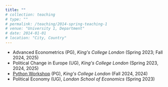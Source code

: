 ```yaml
---
title: ""
# collection: teaching
# type: ""
# permalink: /teaching/2014-spring-teaching-1
# venue: "University 1, Department"
# date: 2014-01-01
# location: "City, Country"
---
```


- Advanced Econometrics (PG), *King's College London* (Spring 2023; Fall 2024, 2025)
- Political Change in Europe (UG), *King's College London* (Spring 2023, 2024, 2025)
- [Python Workshop](https://circular-den-441.notion.site/Python-Workshop-Msc-in-Economics-and-Policy-King-s-College-London-f7e30a09023f484e86172c6f787c0fd9) (PG), *King's College London* (Fall 2024, 2024)
- Political Economy (UG), *London School of Economics* (Spring 2023)
